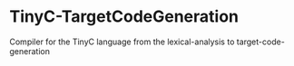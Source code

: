# TinyC-TargetCodeGeneration
Compiler for the TinyC language from the lexical-analysis to  target-code-generation
